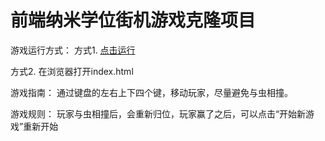 
前端纳米学位街机游戏克隆项目
===============================
游戏运行方式：
方式1. [点击运行](https://hf024.github.io/arcade-game/) 

方式2. 在浏览器打开index.html

游戏指南：
通过键盘的左右上下四个键，移动玩家，尽量避免与虫相撞。

游戏规则：
玩家与虫相撞后，会重新归位，玩家赢了之后，可以点击“开始新游戏”重新开始




